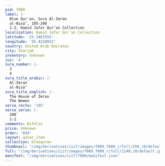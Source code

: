 ```yaml
---
pid: f089
label: |-
  Blue Qur'an, Sura Al-Imran
  al-Nisā’, 195-200
  1-2, Hamid Jafar Qur’an Collection
localisation: Hamid Jafar Qur’an Collection
latitude: '25.3461555'
longitude: '55.4210932'
country: United Arab Emirates
city: Sharjah
inventory: Unknown
juz: '4'
sura_number: |-
  3
  4
sura_title_arabic: |-
  Al-Imran
  al-Nisā’
sura_title_english: |-
  The House of Imran
  The Women
verse_recto: '195'
verse_verso: |-
  200
  1-2
comments: Bifolio
price: Unknown
order: '034'
layout: qatar_item
collection: bluequran
thumbnail: "/img/derivatives/iiif/images/f089_f089_r/full/250,/0/default.jpg"
full: "/img/derivatives/iiif/images/f089_f089_r/full/1140,/0/default.jpg"
manifest: "/img/derivatives/iiif/f089/manifest.json"
---
```


